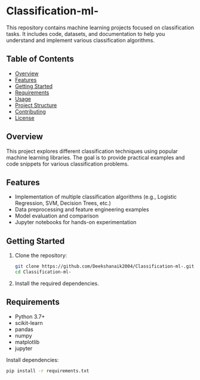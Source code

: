 # Classification-ml-

This repository contains machine learning projects focused on classification tasks. It includes code, datasets, and documentation to help you understand and implement various classification algorithms.

## Table of Contents

- [Overview](#overview)
- [Features](#features)
- [Getting Started](#getting-started)
- [Requirements](#requirements)
- [Usage](#usage)
- [Project Structure](#project-structure)
- [Contributing](#contributing)
- [License](#license)

## Overview

This project explores different classification techniques using popular machine learning libraries. The goal is to provide practical examples and code snippets for various classification problems.

## Features

- Implementation of multiple classification algorithms (e.g., Logistic Regression, SVM, Decision Trees, etc.)
- Data preprocessing and feature engineering examples
- Model evaluation and comparison
- Jupyter notebooks for hands-on experimentation

## Getting Started

1. Clone the repository:
    ```bash
    git clone https://github.com/Deekshanaik2004/Classification-ml-.git
    cd Classification-ml-
    ```
2. Install the required dependencies.

## Requirements

- Python 3.7+
- scikit-learn
- pandas
- numpy
- matplotlib
- jupyter

Install dependencies:
```bash
pip install -r requirements.txt